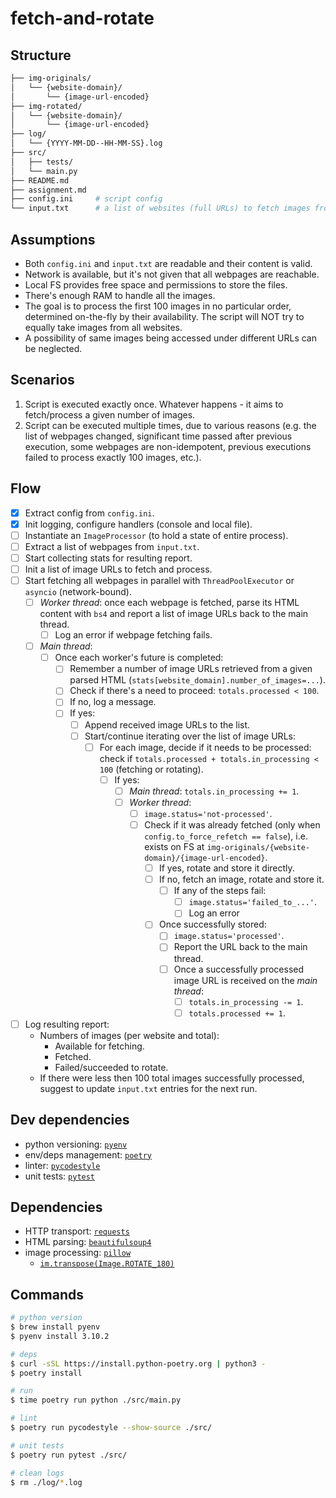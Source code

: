 # fetch-and-rotate

## Structure

```bash
├── img-originals/
│   └── {website-domain}/
│       └── {image-url-encoded}
├── img-rotated/
│   └── {website-domain}/
│       └── {image-url-encoded}
├── log/
│   └── {YYYY-MM-DD--HH-MM-SS}.log
├── src/
│   ├── tests/
│   └── main.py
├── README.md
├── assignment.md
├── config.ini     # script config
└── input.txt      # a list of websites (full URLs) to fetch images from
```

## Assumptions

* Both `config.ini` and `input.txt` are readable and their content is valid.
* Network is available, but it's not given that all webpages are reachable.
* Local FS provides free space and permissions to store the files.
* There's enough RAM to handle all the images.
* The goal is to process the first 100 images in no particular order, determined on-the-fly by their availability. The script will NOT try to equally take images from all websites.
* A possibility of same images being accessed under different URLs can be neglected.

## Scenarios

1. Script is executed exactly once. Whatever happens - it aims to fetch/process a given number of images.
2. Script can be executed multiple times, due to various reasons (e.g. the list of webpages changed, significant time passed after previous execution, some webpages are non-idempotent, previous executions failed to process exactly 100 images, etc.).

## Flow

- [x] Extract config from `config.ini`.
- [x] Init logging, configure handlers (console and local file).
- [ ] Instantiate an `ImageProcessor` (to hold a state of entire process).
- [ ] Extract a list of webpages from `input.txt`.
- [ ] Start collecting stats for resulting report.
- [ ] Init a list of image URLs to fetch and process.
- [ ] Start fetching all webpages in parallel with `ThreadPoolExecutor` or `asyncio` (network-bound).
  - [ ] *Worker thread*: once each webpage is fetched, parse its HTML content with `bs4` and report a list of image URLs back to the main thread.
    - [ ] Log an error if webpage fetching fails.
  - [ ] *Main thread*:
    - [ ] Once each worker's future is completed:
      - [ ] Remember a number of image URLs retrieved from a given parsed HTML (`stats[website_domain].number_of_images=...`).
      - [ ] Check if there's a need to proceed: `totals.processed < 100`.
      - [ ] If no, log a message.
      - [ ] If yes:
        - [ ] Append received image URLs to the list.
        - [ ] Start/continue iterating over the list of image URLs:
          - [ ] For each image, decide if it needs to be processed: check if `totals.processed + totals.in_processing < 100` (fetching or rotating).
            - [ ] If yes:
              - [ ] *Main thread*: `totals.in_processing += 1`.
              - [ ] *Worker thread*:
                - [ ] `image.status='not-processed'`.
                - [ ] Check if it was already fetched (only when `config.to_force_refetch == false`), i.e. exists on FS at `img-originals/{website-domain}/{image-url-encoded}`.
                  - [ ] If yes, rotate and store it directly.
                  - [ ] If no, fetch an image, rotate and store it.
                    - [ ] If any of the steps fail:
                      - [ ] `image.status='failed_to_...'`.
                      - [ ] Log an error
                  - [ ] Once successfully stored:
                    - [ ] `image.status='processed'`.
                    - [ ] Report the URL back to the main thread.
                    - [ ] Once a successfully processed image URL is received on the *main thread*:
                      - [ ] `totals.in_processing -= 1`.
                      - [ ] `totals.processed += 1`.
- [ ] Log resulting report:
  * Numbers of images (per website and total):
    * Available for fetching.
    * Fetched.
    * Failed/succeeded to rotate.
  * If there were less then 100 total images successfully processed, suggest to update `input.txt` entries for the next run.

## Dev dependencies

* python versioning: [`pyenv`](https://github.com/pyenv/pyenv/)
* env/deps management: [`poetry`](https://python-poetry.org/docs/basic-usage/)
* linter: [`pycodestyle`](https://pycodestyle.readthedocs.io/en/latest/)
* unit tests: [`pytest`](https://pytest.org/en/latest/)

## Dependencies

* HTTP transport: [`requests`](https://docs.python-requests.org/en/latest/user/quickstart/)
* HTML parsing: [`beautifulsoup4`](https://www.crummy.com/software/BeautifulSoup/bs4/doc/)
* image processing: [`pillow`](https://pillow.readthedocs.io/)
  * [`im.transpose(Image.ROTATE_180)`](https://pillow.readthedocs.io/en/stable/handbook/tutorial.html#transposing-an-image)

## Commands

```bash
# python version
$ brew install pyenv
$ pyenv install 3.10.2

# deps
$ curl -sSL https://install.python-poetry.org | python3 -
$ poetry install

# run
$ time poetry run python ./src/main.py

# lint
$ poetry run pycodestyle --show-source ./src/

# unit tests
$ poetry run pytest ./src/

# clean logs
$ rm ./log/*.log
```
